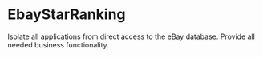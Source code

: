 # EbayStarRanking
Isolate all applications from direct access to the eBay database. Provide all needed business functionality. 
